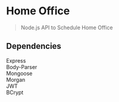 # Home Office
> Node.js API to Schedule Home Office  

## Dependencies
Express  
Body-Parser  
Mongoose  
Morgan  
JWT  
BCrypt  
